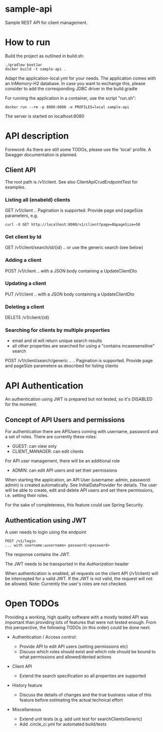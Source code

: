 # sample-api
Sample REST API for client management.

# How to run

Build the project as outlined in build.sh:

    ./gradlew bootJar
    docker build -t sample-api .


Adapt the application-local.yml for your needs.
The application comes with an InMemory-H2 database. In case you want to exchange this,
 please consider to add the corresponding JDBC driver in the build.gradle 

For running the application in a container, use the script "run.sh":

    docker run --rm -p 8080:8080 -e PROFILES=local sample-api
    
The server is started on localhost:8080    
      
# API description

Foreword: As there are still some TODOs, please use the 'local' profile. 
A Swagger documentation is planned.

## Client API

The root path is /v1/client. 
See also ClientApiCrudEndpointTest for examples.

### Listing all (enabeld) clients

GET /v1/client
.. Pagination is supported. Provide page and pageSize parameters, e.g.

    curl -X GET http://localhost:8080/v1/client?page=0&pageSize=50

### Get client by Id

GET /v1/client/search/id/{id}
.. or use the generic search (see below)

### Adding a client

POST /v1/client
.. with a JSON body containing a UpdateClientDto

### Updating a client

PUT /v1/client
.. with a JSON body containing a UpdateClientDto

### Deleting a client

DELETE /v1/client/{id}

### Searching for clients by multiple properties

- email and id will return unique search results
- all other properties are searched for using a "contains incasesensitive" search

POST /v1/client/search/generic
.. .. Pagination is supported. Provide page and pageSize parametere as described for listing clients


# API Authentication

An authentication using JWT is prepared but not tested, so it's DISABLED for the moment.

## Concept of API Users and permissions

For authentication there are APIUsers coming with username, password and a set of roles.
There are currently these roles:
- GUEST: can view only
- CLIENT_MANAGER: can edit clients

For API user management, there will be an additional role
- ADMIN: can edit API users and set their permissions


When starting the application, an API User (username: admin, password: admin) is created automatically. 
See InitialDataProvider for details. The user will be able to create, edit and delete API users and set there permissions,
i.e. setting their roles.

For the sake of completeness, this feature could use Spring Security. 

## Authentication using JWT

A user needs to login using the endpoint 

    POST /v1/login
    ... with username:≤username> password:<password>
    
The response contains the JWT.

The JWT needs to be transported in the *Authorization* header
 
When authentication is enabled, all requests on the client API (/v1/client) will be intercepted for a valid JWT.
If the JWT is not valid, the request will not be allowed.
Note: Currently the user's roles are not checked.        

# Open TODOs

Providing a working, high quality software with a mostly tested API was important than providing lots of features that were not tested enough.
From this perspective, the following TODOs (in this order) could be done next:

* Authentication / Access control:
    * Provide API to edit API users (setting permissions etc)
    * Discuss which roles should exist and which role should be bound to what permissions and allowed/denied actions
    
* Client API
    * Extend the search specification so all properties are supported
          
* History feature
    * Discuss the details of changes and the true business value of this feature before estimating the actual technical effort
     
* Miscellaneous
    * Extend unit tests (e.g. add unit test for searchClientsGeneric)
    * Add .circle_ci.yml for automated build/tests